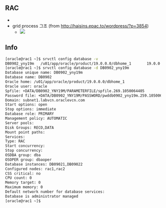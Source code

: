 ## RAC
* 
* grid process 그조 (from http://haisins.epac.to/wordpress/?p=3854)
  * ![](http://haisins.epac.to/wordpress/wp-content/uploads/2018/04/042318_0432_Oracle12cDB2.png)
## Info

```bash
[oracle@rac1 ~]$ srvctl config database -v
DB0902_yny19m   /u01/app/oracle/product/19.0.0.0/dbhome_1       19.0.0.0.0
[oracle@rac1 ~]$ srvctl config database -d DB0902_yny19m
Database unique name: DB0902_yny19m
Database name: DB0902
Oracle home: /u01/app/oracle/product/19.0.0.0/dbhome_1
Oracle user: oracle
Spfile: +DATA/DB0902_YNY19M/PARAMETERFILE/spfile.269.1050064405
Password file: +DATA/DB0902_YNY19M/PASSWORD/pwddb0902_yny19m.259.1050063751
Domain: subnet1.labvcn.oraclevcn.com
Start options: open
Stop options: immediate
Database role: PRIMARY
Management policy: AUTOMATIC
Server pools:
Disk Groups: RECO,DATA
Mount point paths:
Services:
Type: RAC
Start concurrency:
Stop concurrency:
OSDBA group: dba
OSOPER group: dbaoper
Database instances: DB09021,DB09022
Configured nodes: rac1,rac2
CSS critical: no
CPU count: 0
Memory target: 0
Maximum memory: 0
Default network number for database services:
Database is administrator managed
[oracle@rac1 ~]$

```
